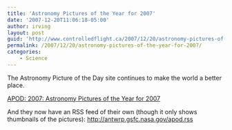```yaml
---
title: 'Astronomy Pictures of the Year for 2007'
date: '2007-12-20T11:06:18-05:00'
author: irving
layout: post
guid: 'http://www.controlledflight.ca/2007/12/20/astronomy-pictures-of-the-year-for-2007/'
permalink: /2007/12/20/astronomy-pictures-of-the-year-for-2007/
categories:
    - Science
---
```


The Astronomy Picture of the Day site continues to make the world a better place.

[APOD: 2007: Astronomy Pictures of the Year for 2007](http://antwrp.gsfc.nasa.gov/apod/apoys2007.html)

And they now have an RSS feed of their own (though it only shows thumbnails of the pictures): <http://antwrp.gsfc.nasa.gov/apod.rss>
